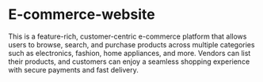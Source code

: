 # E-commerce-website
This is a feature-rich, customer-centric e-commerce platform that allows users to browse, search, and purchase products across multiple categories such as electronics, fashion, home appliances, and more. Vendors can list their products, and customers can enjoy a seamless shopping experience with secure payments and fast delivery.
